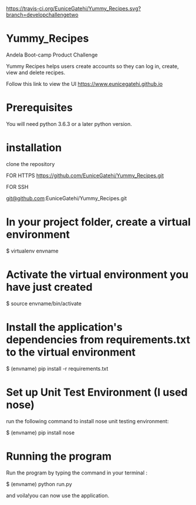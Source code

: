 https://travis-ci.org/EuniceGatehi/Yummy_Recipes.svg?branch=developchallengetwo

# Yummy_Recipes
Andela Boot-camp Product Challenge

Yummy Recipes helps users create accounts so they can log in, create, view and delete recipes.

Follow this link to view the UI https://www.eunicegatehi.github.io
# Prerequisites

You will need python 3.6.3 or a later python version.

# installation
clone the repository 

FOR HTTPS
https://github.com/EuniceGatehi/Yummy_Recipes.git

FOR SSH 

git@github.com:EuniceGatehi/Yummy_Recipes.git

# In your project folder, create a virtual environment

$ virtualenv envname

# Activate the virtual environment you have just created

$ source envname/bin/activate

# Install the application's dependencies from requirements.txt to the virtual environment

$ (envname) pip install -r requirements.txt

# Set up Unit Test Environment (I used nose)

run the following command to install nose unit testing environment:

$  (envname) pip install nose

# Running the program

Run the program by typing the command in your terminal : 

$  (envname) python run.py

and voila!you can now use the application.